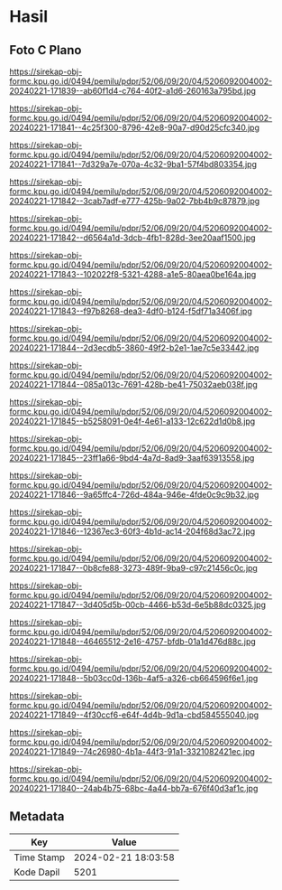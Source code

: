 # Hasil

## Foto C Plano

https://sirekap-obj-formc.kpu.go.id/0494/pemilu/pdpr/52/06/09/20/04/5206092004002-20240221-171839--ab60f1d4-c764-40f2-a1d6-260163a795bd.jpg

https://sirekap-obj-formc.kpu.go.id/0494/pemilu/pdpr/52/06/09/20/04/5206092004002-20240221-171841--4c25f300-8796-42e8-90a7-d90d25cfc340.jpg

https://sirekap-obj-formc.kpu.go.id/0494/pemilu/pdpr/52/06/09/20/04/5206092004002-20240221-171841--7d329a7e-070a-4c32-9ba1-57f4bd803354.jpg

https://sirekap-obj-formc.kpu.go.id/0494/pemilu/pdpr/52/06/09/20/04/5206092004002-20240221-171842--3cab7adf-e777-425b-9a02-7bb4b9c87879.jpg

https://sirekap-obj-formc.kpu.go.id/0494/pemilu/pdpr/52/06/09/20/04/5206092004002-20240221-171842--d6564a1d-3dcb-4fb1-828d-3ee20aaf1500.jpg

https://sirekap-obj-formc.kpu.go.id/0494/pemilu/pdpr/52/06/09/20/04/5206092004002-20240221-171843--102022f8-5321-4288-a1e5-80aea0be164a.jpg

https://sirekap-obj-formc.kpu.go.id/0494/pemilu/pdpr/52/06/09/20/04/5206092004002-20240221-171843--f97b8268-dea3-4df0-b124-f5df71a3406f.jpg

https://sirekap-obj-formc.kpu.go.id/0494/pemilu/pdpr/52/06/09/20/04/5206092004002-20240221-171844--2d3ecdb5-3860-49f2-b2e1-1ae7c5e33442.jpg

https://sirekap-obj-formc.kpu.go.id/0494/pemilu/pdpr/52/06/09/20/04/5206092004002-20240221-171844--085a013c-7691-428b-be41-75032aeb038f.jpg

https://sirekap-obj-formc.kpu.go.id/0494/pemilu/pdpr/52/06/09/20/04/5206092004002-20240221-171845--b5258091-0e4f-4e61-a133-12c622d1d0b8.jpg

https://sirekap-obj-formc.kpu.go.id/0494/pemilu/pdpr/52/06/09/20/04/5206092004002-20240221-171845--23ff1a66-9bd4-4a7d-8ad9-3aaf63913558.jpg

https://sirekap-obj-formc.kpu.go.id/0494/pemilu/pdpr/52/06/09/20/04/5206092004002-20240221-171846--9a65ffc4-726d-484a-946e-4fde0c9c9b32.jpg

https://sirekap-obj-formc.kpu.go.id/0494/pemilu/pdpr/52/06/09/20/04/5206092004002-20240221-171846--12367ec3-60f3-4b1d-ac14-204f68d3ac72.jpg

https://sirekap-obj-formc.kpu.go.id/0494/pemilu/pdpr/52/06/09/20/04/5206092004002-20240221-171847--0b8cfe88-3273-489f-9ba9-c97c21456c0c.jpg

https://sirekap-obj-formc.kpu.go.id/0494/pemilu/pdpr/52/06/09/20/04/5206092004002-20240221-171847--3d405d5b-00cb-4466-b53d-6e5b88dc0325.jpg

https://sirekap-obj-formc.kpu.go.id/0494/pemilu/pdpr/52/06/09/20/04/5206092004002-20240221-171848--46465512-2e16-4757-bfdb-01a1d476d88c.jpg

https://sirekap-obj-formc.kpu.go.id/0494/pemilu/pdpr/52/06/09/20/04/5206092004002-20240221-171848--5b03cc0d-136b-4af5-a326-cb664596f6e1.jpg

https://sirekap-obj-formc.kpu.go.id/0494/pemilu/pdpr/52/06/09/20/04/5206092004002-20240221-171849--4f30ccf6-e64f-4d4b-9d1a-cbd584555040.jpg

https://sirekap-obj-formc.kpu.go.id/0494/pemilu/pdpr/52/06/09/20/04/5206092004002-20240221-171849--74c26980-4b1a-44f3-91a1-3321082421ec.jpg

https://sirekap-obj-formc.kpu.go.id/0494/pemilu/pdpr/52/06/09/20/04/5206092004002-20240221-171840--24ab4b75-68bc-4a44-bb7a-676f40d3af1c.jpg


## Metadata

| Key        | Value               |
| ---------- | ------------------- |
| Time Stamp | 2024-02-21 18:03:58 |
| Kode Dapil | 5201                |



